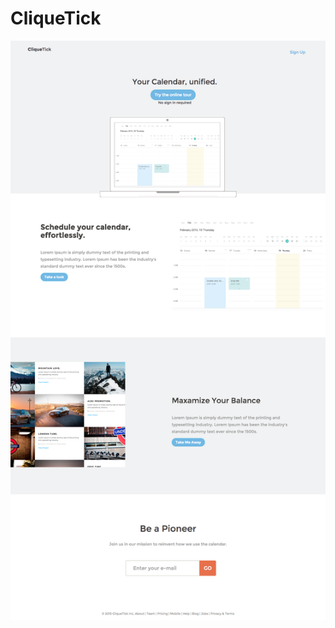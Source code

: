 CliqueTick
====
![alt tag](https://raw.githubusercontent.com/mrcoven94/blue/gh-pages/screenshot.png?token=AAN_Mva3Ss9_Wuu0ws7MAYyAhpvYzQ3pks5U-XGvwA%3D%3D)
